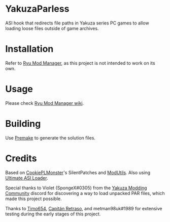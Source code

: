 # YakuzaParless
ASI hook that redirects file paths in Yakuza series PC games to allow loading loose files outside of game archives.

# Installation
Refer to [Ryu Mod Manager](https://github.com/SutandoTsukai181/RyuModManager), as this project is not intended to work on its own.

# Usage
Please check [Ryu Mod Manager wiki](https://github.com/SutandoTsukai181/RyuModManager/wiki).

# Building
Use [Premake](https://premake.github.io/) to generate the solution files.

# Credits
Based on [CookiePLMonster](https://github.com/CookiePLMonster)'s SilentPatches and [ModUtils](https://github.com/CookiePLMonster/ModUtils). Also using [Ultimate ASI Loader](https://github.com/ThirteenAG/Ultimate-ASI-Loader).

Special thanks to Violet (SpongeX#0305) from the [Yakuza Modding Community](https://discord.gg/WQutWJq) discord for discovering a way to load unpacked PAR files, which made this project possible.

Thanks to [Timo654](https://github.com/Timo654), [Capitán Retraso](https://github.com/CapitanRetraso), and metman98uk#1989 for extensive testing during the early stages of this project.

